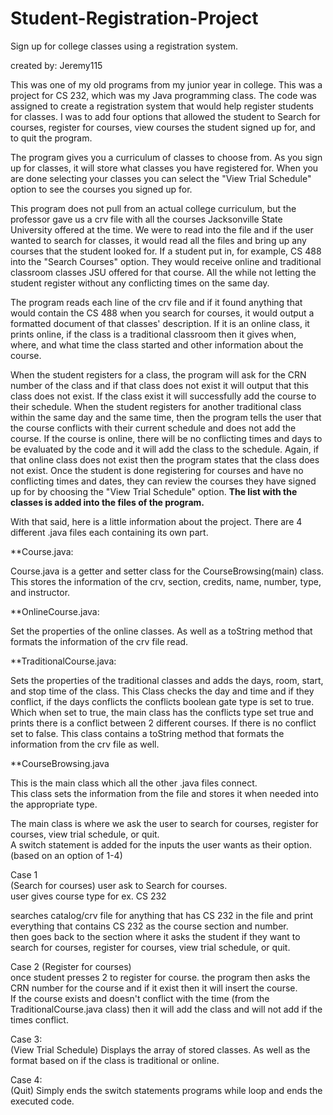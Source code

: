 # Student-Registration-Project 

Sign up for college classes using a registration system.  

 
created by: Jeremy115 



This was one of my old programs from my junior year in college. This was a project for CS 232, which was my Java programming class. The code was assigned to create a registration system that would help register students for classes. I was to add four options that allowed the student to Search for courses, register for courses, view courses the student signed up for, and to quit the program.  

The program gives you a curriculum of classes to choose from. As you sign up for classes, it will store what classes you have registered for. When you are done selecting your classes you can select the "View Trial Schedule" option to see the courses you signed up for.  

This program does not pull from an actual college curriculum, but the professor gave us a crv file with all the courses Jacksonville State University offered at the time. We were to read into the file and if the user wanted to search for classes, it would read all the files and bring up any courses that the student looked for. If a student put in, for example, CS 488 into the "Search Courses" option. They would receive online and traditional classroom classes JSU offered for that course. All the while not letting the student register without any conflicting times on the same day.  


The program reads each line of the crv file and if it found anything that would contain the CS 488 when you search for courses, it would output a formatted document of that classes' description. If it is an online class, it prints online, if the class is a traditional classroom then it gives when, where, and what time the class started and other information about the course.  

  

When the student registers for a class, the program will ask for the CRN number of the class and if that class does not exist it will output that this class does not exist. If the class exist it will successfully add the course to their schedule. When the student registers for another traditional class within the same day and the same time, then the program tells the user that the course conflicts with their current schedule and does not add the course. If the course is online, there will be no conflicting times and days to be evaluated by the code and it will add the class to the schedule. Again, if that online class does not exist then the program states that the class does not exist.  Once the student is done registering for courses and have no conflicting times and dates, they can review the courses they have signed up for by choosing the "View Trial Schedule" option. 
**The list with the classes is added into the files of the program.** 

  

  

  

With that said, here is a little information about the project. There are 4 different .java files each containing its own part.  

**Course.java:  

Course.java is a getter and setter class for the CourseBrowsing(main) class. 
This stores the information of the crv, section, credits, name, number, type, and instructor.  

  

**OnlineCourse.java:  

Set the properties of the online classes. As well as a toString method that formats the information of the crv file read.  

  
**TraditionalCourse.java:  

Sets the properties of the traditional classes and adds the days, room, start, and stop time of the class. This Class checks the day and time and if they conflict, if the days conflicts the conflicts boolean gate type is set to true. Which when set to true, the main class has the conflicts type set true and prints there is a conflict between 2 different courses. If there is no conflict set to false. This class contains a toString method that formats the information from the crv file as well.  



**CourseBrowsing.java 

This is the main class which all the other .java files connect.  
This class sets the information from the file and stores it when needed into the appropriate type.  

The main class is where we ask the user to search for courses, register for courses, view trial schedule, or quit.  
A switch statement is added for the inputs the user wants as their option. (based on an option of 1-4) 

Case 1  
(Search for courses) 
user ask to Search for courses.  
user gives course type for ex. CS 232 

searches catalog/crv file for anything that has CS 232 in the file and print everything that contains CS 232 as the course section and number.  
then goes back to the section where it asks the student if they want to search for courses, register for courses, view trial schedule, or quit.  

Case 2
(Register for courses)  
once student presses 2 to register for course. the program then asks the CRN number for the course and if it exist then it will insert the course.  
If the course exists and doesn't conflict with the time (from the TraditionalCourse.java class) then it will add the class and will not add if the times conflict.  

Case 3:  
(View Trial Schedule) 
Displays the array of stored classes. As well as the format based on if the class is traditional or online.  

Case 4:  
(Quit) 
Simply ends the switch statements programs while loop and ends the executed code. 
 
 
 
 
 









